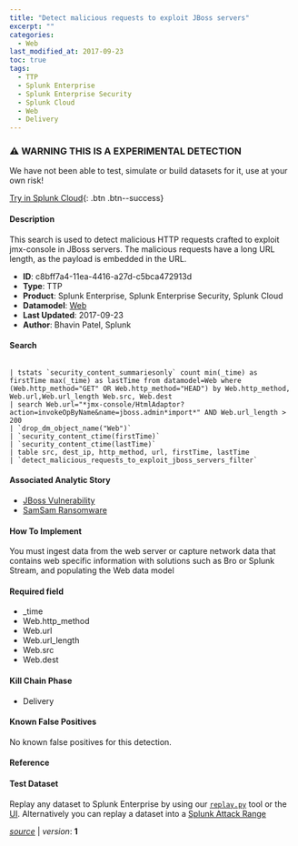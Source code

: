 ```yaml
---
title: "Detect malicious requests to exploit JBoss servers"
excerpt: ""
categories:
  - Web
last_modified_at: 2017-09-23
toc: true
tags:
  - TTP
  - Splunk Enterprise
  - Splunk Enterprise Security
  - Splunk Cloud
  - Web
  - Delivery
---
```


### ⚠️ WARNING THIS IS A EXPERIMENTAL DETECTION
We have not been able to test, simulate or build datasets for it, use at your own risk!


[Try in Splunk Cloud](https://www.splunk.com/en_us/cyber-security.html){: .btn .btn--success}

#### Description

This search is used to detect malicious HTTP requests crafted to exploit jmx-console in JBoss servers. The malicious requests have a long URL length, as the payload is embedded in the URL.

- **ID**: c8bff7a4-11ea-4416-a27d-c5bca472913d
- **Type**: TTP
- **Product**: Splunk Enterprise, Splunk Enterprise Security, Splunk Cloud
- **Datamodel**: [Web](https://docs.splunk.com/Documentation/CIM/latest/User/Web)
- **Last Updated**: 2017-09-23
- **Author**: Bhavin Patel, Splunk



#### Search

```

| tstats `security_content_summariesonly` count min(_time) as firstTime max(_time) as lastTime from datamodel=Web where (Web.http_method="GET" OR Web.http_method="HEAD") by Web.http_method, Web.url,Web.url_length Web.src, Web.dest 
| search Web.url="*jmx-console/HtmlAdaptor?action=invokeOpByName&name=jboss.admin*import*" AND Web.url_length > 200 
| `drop_dm_object_name("Web")` 
| `security_content_ctime(firstTime)` 
| `security_content_ctime(lastTime)` 
| table src, dest_ip, http_method, url, firstTime, lastTime 
| `detect_malicious_requests_to_exploit_jboss_servers_filter`
```

#### Associated Analytic Story
* [JBoss Vulnerability](/stories/jboss_vulnerability)
* [SamSam Ransomware](/stories/samsam_ransomware)


#### How To Implement
You must ingest data from the web server or capture network data that contains web specific information with solutions such as Bro or Splunk Stream, and populating the Web data model

#### Required field
* _time
* Web.http_method
* Web.url
* Web.url_length
* Web.src
* Web.dest


#### Kill Chain Phase
* Delivery


#### Known False Positives
No known false positives for this detection.




#### Reference


#### Test Dataset
Replay any dataset to Splunk Enterprise by using our [`replay.py`](https://github.com/splunk/attack_data#using-replaypy) tool or the [UI](https://github.com/splunk/attack_data#using-ui).
Alternatively you can replay a dataset into a [Splunk Attack Range](https://github.com/splunk/attack_range#replay-dumps-into-attack-range-splunk-server)




[*source*](https://github.com/splunk/security_content/tree/develop/detections/experimental/web/detect_malicious_requests_to_exploit_jboss_servers.yml) \| *version*: **1**